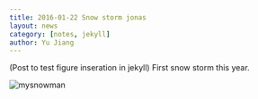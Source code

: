 ```yaml
---
title: 2016-01-22 Snow storm jonas
layout: news
category: [notes, jekyll]
author: Yu Jiang
---
```

(Post to test figure inseration in jekyll)
First snow storm this year. 

![mysnowman]({{site.url}}./images/posts/2016-01-22-snowman.jpg)
